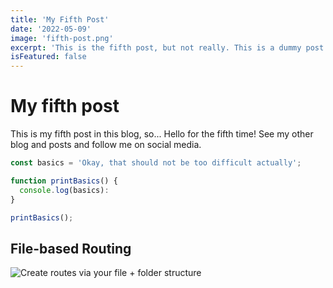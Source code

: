 ```yaml
---
title: 'My Fifth Post'
date: '2022-05-09'
image: 'fifth-post.png'
excerpt: 'This is the fifth post, but not really. This is a dummy post.'
isFeatured: false
---
```


# My fifth post

This is my fifth post in this blog, so... Hello for the fifth time!
See my other blog and posts and follow me on social media.

```js
const basics = 'Okay, that should not be too difficult actually';

function printBasics() {
  console.log(basics):
}

printBasics();
```

## File-based Routing

![Create routes via your file + folder structure](demo-image.png)
